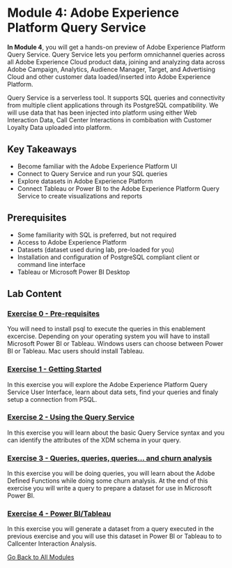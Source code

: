 # Module 4: Adobe Experience Platform Query Service


**In Module 4**, you will get a hands-on preview of Adobe Experience Platform Query Service. Query Service lets you perform omnichannel queries across all Adobe Experience Cloud product data, joining and analyzing data across Adobe Campaign, Analytics, Audience Manager, Target, and Advertising Cloud and other customer data loaded/inserted into Adobe Experience Platform. 

Query Service is a serverless tool. It supports SQL queries and connectivity from multiple client applications through its PostgreSQL compatibility. 
We will use data that has been injected into platform using either Web Interaction Data, Call Center Interactions in combibation with Customer Loyalty Data uploaded into platform.

## Key Takeaways

* Become familiar with the Adobe Experience Platform UI
* Connect to Query Service and run your SQL queries
* Explore datasets in Adobe Experience Platform
* Connect Tableau or Power BI to the Adobe Experience Platform Query Service to create visualizations and reports

## Prerequisites

* Some familiarity with SQL is preferred, but not required
* Access to Adobe Experience Platform 
* Datasets (dataset used during lab, pre-loaded for you)
* Installation and configuration of PostgreSQL compliant client or command line interface 
* Tableau or Microsoft Power BI Desktop

## Lab Content

### [Exercise 0 - Pre-requisites](exercises/0-prereq.md)

You will need to install psql to execute the queries in this enablement excercise. Depending on your operating system you will have to install Microsoft Power BI or Tableau. Windows users can choose between Power BI or Tableau. Mac users should install Tableau.

### [Exercise 1 - Getting Started](exercises/1-getting-started.md)

In this exercise you will explore the Adobe Experience Platform Query Service User Interface, learn about data sets, find your queries and finaly setup a connection from PSQL.

### [Exercise 2 - Using the Query Service](exercises/2-using-query-service.md)

In this exercise you will learn about the basic Query Service syntax and you can identify the attributes of the XDM schema in your query.

### [Exercise 3 - Queries, queries, queries...  and churn analysis](exercises/3-queries.md)

In this exercise you will be doing queries, you will learn about the Adobe Defined Functions while doing some churn analysis. At the end of this exercise you will write a query to prepare a dataset for use in Microsoft Power BI.

### [Exercise 4 - Power BI/Tableau](exercises/4-power-bi.md)

In this exercise you will generate a dataset from a query executed in the previous exercise and you will use this dataset in Power BI or Tableau to to Callcenter Interaction Analysis.


[Go Back to All Modules](../README.md)
